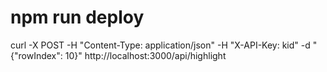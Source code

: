 # npm run deploy
curl -X POST -H "Content-Type: application/json" -H "X-API-Key: kid" -d "{\"rowIndex\": 10}" http://localhost:3000/api/highlight